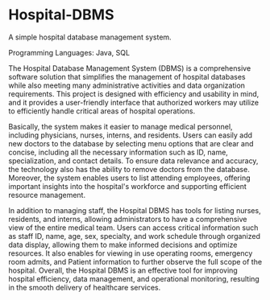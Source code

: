 # Hospital-DBMS
A simple hospital database management system. 

Programming Languages: Java, SQL

The Hospital Database Management System (DBMS) is a comprehensive software solution that simplifies the management of hospital databases while also meeting many administrative activities and data organization requirements. This project is designed with efficiency and usability in mind, and it provides a user-friendly interface that authorized workers may utilize to efficiently handle critical areas of hospital operations.

Basically, the system makes it easier to manage medical personnel, including physicians, nurses, interns, and residents. Users can easily add new doctors to the database by selecting menu options that are clear and concise, including all the necessary information such as ID, name, specialization, and contact details. To ensure data relevance and accuracy, the technology also has the ability to remove doctors from the database. Moreover, the system enables users to list attending employees, offering important insights into the hospital's workforce and supporting efficient resource management.

In addition to managing staff, the Hospital DBMS has tools for listing nurses, residents, and interns, allowing administrators to have a comprehensive view of the entire medical team. Users can access critical information such as staff ID, name, age, sex, specialty, and work schedule through organized data display, allowing them to make informed decisions and optimize resources. It also enables for viewing in use operating rooms, emergency room admits, and Patient information to further observe the full scope of the hospital. Overall, the Hospital DBMS is an effective tool for improving hospital efficiency, data management, and operational monitoring, resulting in the smooth delivery of healthcare services.
